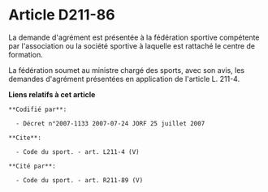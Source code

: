 # Article D211-86

La demande d'agrément est présentée à la fédération sportive compétente par l'association ou la société sportive à laquelle
est rattaché le centre de formation. 

La fédération soumet au ministre chargé des sports, avec son avis, les demandes d'agrément présentées en application de
l'article L. 211-4.

**Liens relatifs à cet article**

	**Codifié par**:

	  - Décret n°2007-1133 2007-07-24 JORF 25 juillet 2007

	**Cite**:

	  - Code du sport. - art. L211-4 (V)

	**Cité par**:

	  - Code du sport. - art. R211-89 (V)

